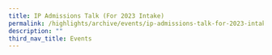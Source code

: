 ```yaml
---
title: IP Admissions Talk (For 2023 Intake)
permalink: /highlights/archive/events/ip-admissions-talk-for-2023-intake/
description: ""
third_nav_title: Events
---
```

